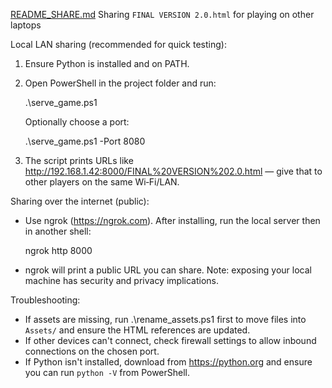 [README_SHARE.md](https://github.com/user-attachments/files/22937341/README_SHARE.md)
Sharing `FINAL VERSION 2.0.html` for playing on other laptops

Local LAN sharing (recommended for quick testing):
1. Ensure Python is installed and on PATH.
2. Open PowerShell in the project folder and run:

   .\serve_game.ps1

   Optionally choose a port:

   .\serve_game.ps1 -Port 8080

3. The script prints URLs like http://192.168.1.42:8000/FINAL%20VERSION%202.0.html — give that to other players on the same Wi‑Fi/LAN.

Sharing over the internet (public):
- Use ngrok (https://ngrok.com). After installing, run the local server then in another shell:

  ngrok http 8000

- ngrok will print a public URL you can share. Note: exposing your local machine has security and privacy implications.

Troubleshooting:
- If assets are missing, run .\rename_assets.ps1 first to move files into `Assets/` and ensure the HTML references are updated.
- If other devices can't connect, check firewall settings to allow inbound connections on the chosen port.
- If Python isn't installed, download from https://python.org and ensure you can run `python -V` from PowerShell.

